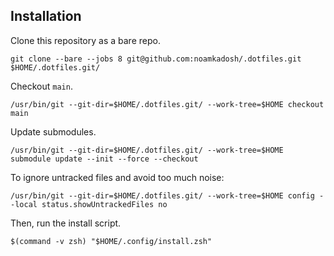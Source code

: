 ## Installation

Clone this repository as a bare repo.

```shell
git clone --bare --jobs 8 git@github.com:noamkadosh/.dotfiles.git $HOME/.dotfiles.git/
```

Checkout `main`.

```shell
/usr/bin/git --git-dir=$HOME/.dotfiles.git/ --work-tree=$HOME checkout main
```

Update submodules.
```shell
/usr/bin/git --git-dir=$HOME/.dotfiles.git/ --work-tree=$HOME submodule update --init --force --checkout
```

To ignore untracked files and avoid too much noise:
```shell
/usr/bin/git --git-dir=$HOME/.dotfiles.git/ --work-tree=$HOME config --local status.showUntrackedFiles no
````

Then, run the install script.

```shell
$(command -v zsh) "$HOME/.config/install.zsh"
```
